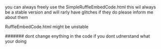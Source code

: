 you can always freely use the SimpleRuffleEmbedCode.html this wil always be a stable version and will rarly have glitches if they do please inform me about them


RuffleEmbedCode.html might be unstable


####### dont change enything in the code if you dont udnerstand what your doing
